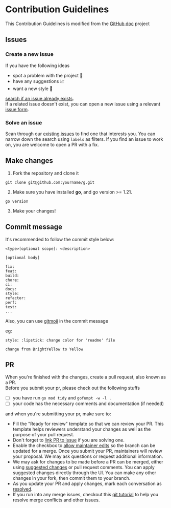 # Contribution Guidelines

This Contribution Guidelines is modified from the [GitHub doc](https://github.com/github/docs/) project

## Issues

### Create a new issue

If you have the following ideas

- spot a problem with the project 🐛
- have any suggestions 📈
- want a new style 💄

[search if an issue already exists](https://docs.github.com/en/github/searching-for-information-on-github/searching-on-github/searching-issues-and-pull-requests#search-by-the-title-body-or-comments). \
If a related issue doesn't exist, you can open a new issue using a relevant [issue form](https://github.com/Equationzhao/g/issues/new/choose).


### Solve an issue

Scan through our [existing issues](https://github.com/Equationzhao/g/issues) to find one that interests you. You can narrow down the search using `labels` as filters.
If you find an issue to work on, you are welcome to open a PR with a fix.


## Make changes

1. Fork the repository and clone it
```shell
git clone git@github.com:yourname/g.git
```
2. Make sure you have installed **go**, and go version >= 1.21.
```shell
go version
```
3. Make your changes!

## Commit message
It's recommended to follow the commit style below:
```text
<type>[optional scope]: <description>

[optional body]
```

```text
fix:
feat:
build:
chore:
ci:
docs:
style:
refactor:
perf:
test:
...
```
Also, you can use [gitmoji](https://gitmoji.dev) in the commit message

eg:
```text
style: :lipstick: change color for 'readme' file
    
change from BrightYellow to Yellow
```


## PR

When you're finished with the changes, create a pull request, also known as a PR.\
Before you submit your pr, please check out the following stuffs

- [ ] you have run `go mod tidy` and `gofumpt -w -l .`
- [ ] your code has the necessary comments and documentation (if needed)

and when you're submitting your pr, make sure to:
- Fill the "Ready for review" template so that we can review your PR. This template helps reviewers understand your changes as well as the purpose of your pull request.
- Don't forget to [link PR to issue](https://docs.github.com/en/issues/tracking-your-work-with-issues/linking-a-pull-request-to-an-issue) if you are solving one.
- Enable the checkbox to [allow maintainer edits](https://docs.github.com/en/github/collaborating-with-issues-and-pull-requests/allowing-changes-to-a-pull-request-branch-created-from-a-fork) so the branch can be updated for a merge.
  Once you submit your PR, maintainers will review your proposal. We may ask questions or request additional information.
- We may ask for changes to be made before a PR can be merged, either using [suggested changes](https://docs.github.com/en/github/collaborating-with-issues-and-pull-requests/incorporating-feedback-in-your-pull-request) or pull request comments. You can apply suggested changes directly through the UI. You can make any other changes in your fork, then commit them to your branch.
- As you update your PR and apply changes, mark each conversation as [resolved](https://docs.github.com/en/github/collaborating-with-issues-and-pull-requests/commenting-on-a-pull-request#resolving-conversations).
- If you run into any merge issues, checkout this [git tutorial](https://github.com/skills/resolve-merge-conflicts) to help you resolve merge conflicts and other issues.

